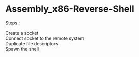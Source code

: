 # Assembly_x86-Reverse-Shell

Steps :

Create a socket  
Connect socket to the remote system  
Duplicate file descriptors  
Spawn the shell
